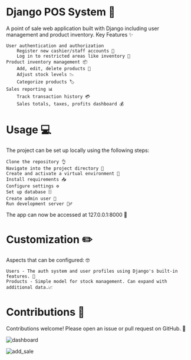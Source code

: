 # Django POS System 🏪

A point of sale web application built with Django including user management and product inventory.
Key Features ✨

    User authentication and authorization
        Register new cashier/staff accounts 👤
        Log in to restricted areas like inventory 🚪
    Product inventory management 📦
        Add, edit, delete products 🛒
        Adjust stock levels 📉
        Categorize products 🏷️
    Sales reporting 📊
        Track transaction history 💳
        Sales totals, taxes, profits dashboard 💰

# Usage 💻

The project can be set up locally using the following steps:

    Clone the repository 👌
    Navigate into the project directory 🚶
    Create and activate a virtual environment 🌿
    Install requirements 📥
    Configure settings ⚙️
    Set up database 🗄️
    Create admin user 👮
    Run development server 🏃‍♂️

The app can now be accessed at 127.0.0.1:8000 🎉
# Customization ✏️

Aspects that can be configured: 🤓

    Users - The auth system and user profiles using Django's built-in features. 👥
    Products - Simple model for stock management. Can expand with additional data.📈

# Contributions 🤝

Contributions welcome! Please open an issue or pull request on GitHub. 🙏

![dashboard](https://github.com/devxprogramming/Django-POS-webapp/assets/122728594/36f325ef-5105-4b16-92a0-e5b9ac43576b)

![add_sale](https://github.com/devxprogramming/Django-POS-webapp/assets/122728594/51e6f19e-22a5-4c77-ac14-e87edf8ff5cd)

